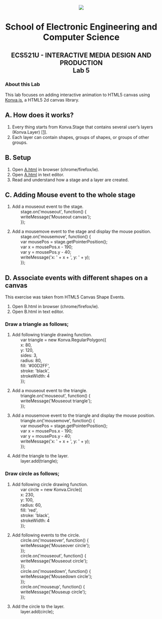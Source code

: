 <div align="center">
  <img src="https://www.qmul.ac.uk/blizard/media/blizard/images/logos/QMUL_White.png" />

# School of Electronic Engineering and Computer  Science

## ECS521U - INTERACTIVE MEDIA DESIGN AND PRODUCTION</br>Lab 5
</div>

### About this Lab
This lab focuses on adding interactive animation to HTML5 canvas using [Konva.js](https://konvajs.org/), a HTML5 2d canvas library.

## A. How does it works?
1. Every thing starts from Konva.Stage that contains several user’s layers (Konva.Layer) [[1]](https://konvajs.org/docs/overview.html). 
2. Each layer can contain shapes, groups of shapes, or groups of other groups.

## B. Setup
1. Open [A.html](https://github.com/expertofvision/ECS521-Interactive-Media-Design-and-Production-Labs-Work-FALL-2020-/blob/master/lab-05/A.html) in browser (chrome/firefox/ie).
2. Open [A.html](https://github.com/expertofvision/ECS521-Interactive-Media-Design-and-Production-Labs-Work-FALL-2020-/blob/master/lab-05/A.html) in text editor.
3. Read and understand how a stage and a layer are created.

## C. Adding Mouse event to the whole stage
1. Add a mouseout event to the stage. <br/> 
    &nbsp;&nbsp;&nbsp;&nbsp;&nbsp;&nbsp; stage.on('mouseout', function() { <br/>
    &nbsp;&nbsp;&nbsp;&nbsp;&nbsp;&nbsp; writeMessage('Mouseout canvas'); <br/>
    &nbsp;&nbsp;&nbsp;&nbsp;&nbsp;&nbsp; });

2. Add a mousemove event to the stage and display the mouse position. <br/>
    &nbsp;&nbsp;&nbsp;&nbsp;&nbsp;&nbsp; stage.on('mousemove', function() { <br/>
    &nbsp;&nbsp;&nbsp;&nbsp;&nbsp;&nbsp; var mousePos = stage.getPointerPosition(); <br/>
    &nbsp;&nbsp;&nbsp;&nbsp;&nbsp;&nbsp; var x = mousePos.x - 190; <br/>
    &nbsp;&nbsp;&nbsp;&nbsp;&nbsp;&nbsp; var y = mousePos.y - 40; <br/>
    &nbsp;&nbsp;&nbsp;&nbsp;&nbsp;&nbsp; writeMessage('x: ' + x + ', y: ' + y); <br/>
    &nbsp;&nbsp;&nbsp;&nbsp;&nbsp;&nbsp; }); <br/>
    
## D. Associate events with different shapes on a canvas 
This exercise was taken from HTML5 Canvas Shape Events.
1. Open B.html in browser (chrome/firefox/ie).
2. Open B.html in text editor.

### Draw a triangle as follows; <br/>
1. Add following triangle drawing function. <br/>
    &nbsp;&nbsp;&nbsp;&nbsp;&nbsp;&nbsp; var triangle = new Konva.RegularPolygon({ <br/>
    &nbsp;&nbsp;&nbsp;&nbsp;&nbsp;&nbsp; x: 80, <br/>
    &nbsp;&nbsp;&nbsp;&nbsp;&nbsp;&nbsp; y: 120, <br/>
    &nbsp;&nbsp;&nbsp;&nbsp;&nbsp;&nbsp; sides: 3, <br/>
    &nbsp;&nbsp;&nbsp;&nbsp;&nbsp;&nbsp; radius: 80, <br/>
    &nbsp;&nbsp;&nbsp;&nbsp;&nbsp;&nbsp; fill: '#00D2FF', <br/>
    &nbsp;&nbsp;&nbsp;&nbsp;&nbsp;&nbsp; stroke: 'black', <br/>
    &nbsp;&nbsp;&nbsp;&nbsp;&nbsp;&nbsp; strokeWidth: 4 <br/>
    &nbsp;&nbsp;&nbsp;&nbsp;&nbsp;&nbsp; }); <br/>

2. Add a mouseout event to the triangle. <br/>
    &nbsp;&nbsp;&nbsp;&nbsp;&nbsp;&nbsp; triangle.on('mouseout', function() { <br/>
    &nbsp;&nbsp;&nbsp;&nbsp;&nbsp;&nbsp; writeMessage('Mouseout triangle'); <br/>
    &nbsp;&nbsp;&nbsp;&nbsp;&nbsp;&nbsp; }); <br/>

3. Add a mousemove event to the triangle and display the mouse position. <br/>
    &nbsp;&nbsp;&nbsp;&nbsp;&nbsp;&nbsp; triangle.on('mousemove', function() { <br/>
    &nbsp;&nbsp;&nbsp;&nbsp;&nbsp;&nbsp; var mousePos = stage.getPointerPosition(); <br/>
    &nbsp;&nbsp;&nbsp;&nbsp;&nbsp;&nbsp; var x = mousePos.x - 190; <br/>
    &nbsp;&nbsp;&nbsp;&nbsp;&nbsp;&nbsp; var y = mousePos.y - 40; <br/>
    &nbsp;&nbsp;&nbsp;&nbsp;&nbsp;&nbsp; writeMessage('x: ' + x + ', y: ' + y); <br/>
    &nbsp;&nbsp;&nbsp;&nbsp;&nbsp;&nbsp; }); <br/>

4. Add the triangle to the layer. <br/>
    &nbsp;&nbsp;&nbsp;&nbsp;&nbsp;&nbsp; layer.add(triangle); <br/>

### Draw circle as follows; <br/>
1. Add following circle drawing function. <br/>
    &nbsp;&nbsp;&nbsp;&nbsp;&nbsp;&nbsp; var circle = new Konva.Circle({ <br/>
    &nbsp;&nbsp;&nbsp;&nbsp;&nbsp;&nbsp; x: 230, <br/>
    &nbsp;&nbsp;&nbsp;&nbsp;&nbsp;&nbsp; y: 100, <br/>
    &nbsp;&nbsp;&nbsp;&nbsp;&nbsp;&nbsp; radius: 60, <br/>
    &nbsp;&nbsp;&nbsp;&nbsp;&nbsp;&nbsp; fill: 'red', <br/>
    &nbsp;&nbsp;&nbsp;&nbsp;&nbsp;&nbsp; stroke: 'black', <br/>
    &nbsp;&nbsp;&nbsp;&nbsp;&nbsp;&nbsp; strokeWidth: 4 <br/>
    &nbsp;&nbsp;&nbsp;&nbsp;&nbsp;&nbsp; }); <br/>

2. Add following events to the circle. <br/>
    &nbsp;&nbsp;&nbsp;&nbsp;&nbsp;&nbsp; circle.on('mouseover', function() { <br/>
    &nbsp;&nbsp;&nbsp;&nbsp;&nbsp;&nbsp; writeMessage('Mouseover circle'); <br/>
    &nbsp;&nbsp;&nbsp;&nbsp;&nbsp;&nbsp; }); <br/>
    &nbsp;&nbsp;&nbsp;&nbsp;&nbsp;&nbsp; circle.on('mouseout', function() { <br/>
    &nbsp;&nbsp;&nbsp;&nbsp;&nbsp;&nbsp; writeMessage('Mouseout circle'); <br/>
    &nbsp;&nbsp;&nbsp;&nbsp;&nbsp;&nbsp; }); <br/>
    &nbsp;&nbsp;&nbsp;&nbsp;&nbsp;&nbsp; circle.on('mousedown', function() { <br/>
    &nbsp;&nbsp;&nbsp;&nbsp;&nbsp;&nbsp; writeMessage('Mousedown circle'); <br/>
    &nbsp;&nbsp;&nbsp;&nbsp;&nbsp;&nbsp; }); <br/>
    &nbsp;&nbsp;&nbsp;&nbsp;&nbsp;&nbsp; circle.on('mouseup', function() { <br/>
    &nbsp;&nbsp;&nbsp;&nbsp;&nbsp;&nbsp; writeMessage('Mouseup circle'); <br/>
    &nbsp;&nbsp;&nbsp;&nbsp;&nbsp;&nbsp; }); <br/>

3. Add the circle to the layer. <br/>
    &nbsp;&nbsp;&nbsp;&nbsp;&nbsp;&nbsp; layer.add(circle); <br/>













